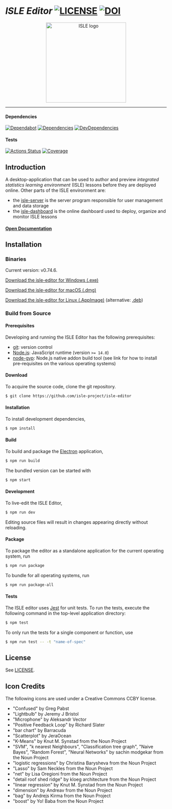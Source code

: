 # *ISLE Editor* [![LICENSE][license-image]][license-url] [![DOI][doi-image]][doi-url]

<div class="image" align="center">
    <img width="250" height="auto" src="https://raw.githubusercontent.com/isle-project/www/master/images/isle_icon_transparent.png" alt="ISLE logo">
    <br>
</div>

---

#### Dependencies

[![Dependabot][dependabot-image]][dependabot-url]
[![Dependencies][dependencies-image]][dependencies-url] 
[![DevDependencies][dev-dependencies-image]][dev-dependencies-url]

#### Tests

[![Actions Status][actions-image]][actions-url]
[![Coverage][codecov-image]][codecov-url]

## Introduction

A desktop-application that can be used to author and preview *integrated statistics learning environment* (ISLE) lessons before they are deployed online. Other parts of the ISLE environment are: 

-   the [isle-server][isle-server] is the server program responsible for user management and data storage
-   the [isle-dashboard][isle-dashboard] is the online dashboard used to deploy, organize and monitor ISLE lessons

#### [Open Documentation][docs]

## Installation

### Binaries

Current version: v0.74.6.

[Download the isle-editor for Windows (.exe)][windows]

[Download the isle-editor for macOS (.dmg)][macOS]

[Download the isle-editor for Linux (.AppImage)][linux-appimage] (alternative: [.deb][linux-deb])

### Build from Source

#### Prerequisites

Developing and running the ISLE Editor has the following prerequisites:

* [git][git]: version control
* [Node.js][node-js]: JavaScript runtime (version `>= 14.0`)
* [node-gyp][node-gyp]: Node.js native addon build tool (see link for how to install pre-requisites on the various operating systems)

#### Download

To acquire the source code, clone the git repository.

``` bash
$ git clone https://github.com/isle-project/isle-editor
```

#### Installation

To install development dependencies,

``` bash
$ npm install
```

#### Build

To build and package the [Electron][electron] application,

``` bash
$ npm run build
```

The bundled version can be started with

``` bash
$ npm start
```

#### Development

To live-edit the ISLE Editor,

``` bash
$ npm run dev
```

Editing source files will result in changes appearing directly without reloading.

#### Package

To package the editor as a standalone application for the current operating system, run 

``` bash
$ npm run package
```

To bundle for all operating systems, run

``` bash
$ npm run package-all
```

#### Tests

The ISLE editor uses [Jest][jest] for unit tests. To run the tests, execute the following command in the top-level application directory:

``` bash
$ npm test
```

To only run the tests for a single component or function, use

```bash
$ npm run test -- -t "name-of-spec"
```

## License

See [LICENSE][license-url].

## Icon Credits

The following icons are used under a Creative Commons CCBY license.

- "Confused" by Greg Pabst
- "Lightbulb" by Jeremy J Bristol
- "Microphone" by Aleksandr Vector
- "Positive Feedback Loop" by Richard Slater
- "bar chart" by Barracuda
- "Scatterplot" by JeraOcean
- "K-Means" by Knut M. Synstad from the Noun Project
- "SVM", "k nearest Neighbours", "Classification tree graph", "Naive Bayes", "Random Forest", "Neural Networks" by sachin modgekar from the Noun Project
- "logistic regressions" by Christina Barysheva from the Noun Project
- "Lasso" by Sam Neckles from the Noun Project
- "net" by Lisa Oregioni from the Noun Project
- "detail roof shed ridge" by kloeg architecture from the Noun Project
- "linear regression" by Knut M. Synstad from the Noun Project
- "dimension" by Andreav from the Noun Project
- "bag" by Andrejs Kirma from the Noun Project
- "boost" by Yo! Baba from the Noun Project

[isle-dashboard]: https://github.com/isle-project/isle-dashboard
[isle-server]: https://github.com/isle-project/isle-server

[electron]: http://electron.atom.io/
[git]: http://git-scm.com/
[jest]: https://jestjs.io
[node-js]: https://nodejs.org/en/
[node-gyp]: https://github.com/nodejs/node-gyp#installation

[macOS]: https://github.com/isle-project/isle-editor/releases/download/v0.74.6/isle-editor-0.74.6.dmg
[linux-appimage]: https://github.com/isle-project/isle-editor/releases/download/v0.74.6/isle-editor-0.74.6-x86_64.AppImage
[linux-deb]: https://github.com/isle-project/isle-editor/releases/download/v0.74.6/isle-editor-0.74.6-amd64.deb
[windows]: https://github.com/isle-project/isle-editor/releases/download/v0.74.6/isle-editor-Setup-0.74.6.exe

[license-image]: https://img.shields.io/badge/license-Apache2-blue.svg
[license-url]: https://raw.githubusercontent.com/isle-project/isle-editor/master/LICENSE.md

[dependencies-image]: https://img.shields.io/david/isle-project/isle-editor.svg
[dependencies-url]: https://david-dm.org/isle-project/isle-editor/master

[dependabot-image]: https://badgen.net/dependabot/isle-project/isle-editor?icon=dependabot
[dependabot-url]: https://dependabot.com/

[dev-dependencies-image]: https://img.shields.io/david/dev/isle-project/isle-editor.svg
[dev-dependencies-url]: https://david-dm.org/isle-project/isle-editor/master?type=dev

[actions-image]: https://github.com/isle-project/isle-editor/workflows/Electron/badge.svg
[actions-url]: https://github.com/isle-project/isle-editor/actions

[doi-image]: https://zenodo.org/badge/61614893.svg
[doi-url]: https://zenodo.org/badge/latestdoi/61614893

[codecov-image]: https://codecov.io/gh/isle-project/isle-editor/branch/master/graph/badge.svg
[codecov-url]: https://codecov.io/gh/isle-project/isle-editor

[docs]: https://isledocs.com/
